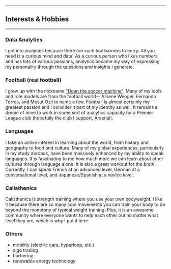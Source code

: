 

---

## Interests & Hobbies

---


### Data Analytics

I got into analytics because there are such low barriers to entry. All you need is a curious mind and data. As a curious person who likes numbers and has lots of various passions, analytics became my way of expressing my personality through the questions and insights I generate.

### Football (real football)

I grew up with the nickname ["Dean the soccer machine"](https://www.youtube.com/watch?v=sXh5QmqUBp4). Many of my idols and role models are from the football world-- Arsene Wenger, Fernando Torres, and Mesut Ozil to name a few. Football is almost certainly my greatest passion and I consider it part of my identity as well. It remains a dream of mine to work in some sort of analytics capacity for a Premier League club (hopefully the club I support, Arsenal).

### Languages

I take an active interest in learning about the world, from history and geography to food and culture. Many of my global experiences, particularly in my study abroads, have been massively enhanced by my ability to speak languages. It is fascinating to me how much more we can learn about other cultures through language alone. It is also a great workout for the brain. Currently, I can speak French at an advanced level, German at a conversational level, and Japanese/Spanish at a novice level.

### Calisthenics

Calisthenics is strength training where you use your own bodyweight. I like it because there are so many cool movements you can train your body to do beyond the monotony of typical weight training. Plus, it is an awesome community where everyone wants to help each other out no matter what level they are, which is why I put it here.

### Others
- mobility (electric cars, hyperloop, etc.)
- algo trading
- barbering
- renewable energy technology

